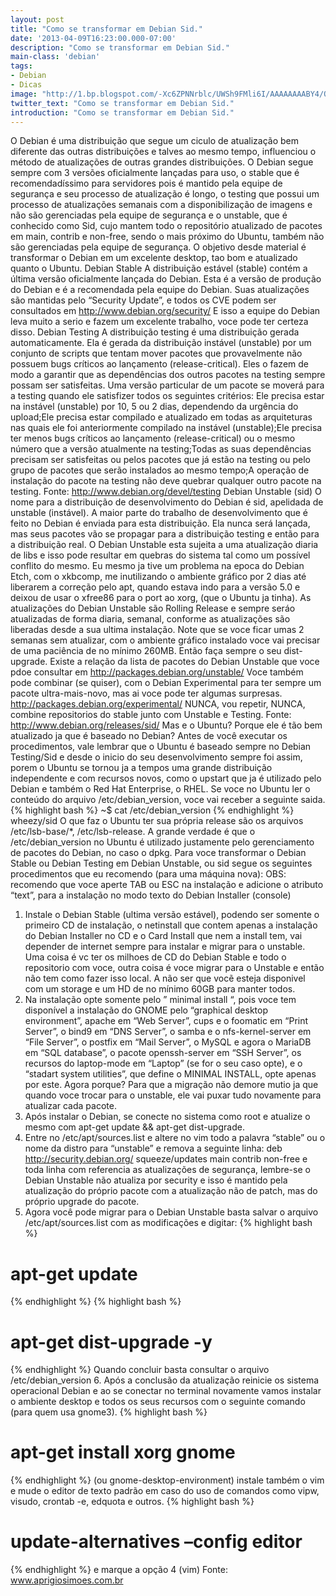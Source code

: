 ```yaml
---
layout: post
title: "Como se transformar em Debian Sid."
date: '2013-04-09T16:23:00.000-07:00'
description: "Como se transformar em Debian Sid."
main-class: 'debian'
tags:
- Debian
- Dicas
image: "http://1.bp.blogspot.com/-Xc6ZPNNrblc/UWSh9FMli6I/AAAAAAAABY4/QkqDWZeRkbc/s72-c/debian_sid.png"
twitter_text: "Como se transformar em Debian Sid."
introduction: "Como se transformar em Debian Sid."
---
```

 O Debian é uma distribuição que segue um ciculo de atualização bem diferente das outras distribuições e talves ao mesmo tempo, influenciou o método de atualizações de outras grandes distribuições. O Debian segue sempre com 3 versões oficialmente lançadas para uso, o stable que é recomendadíssimo para servidores pois é mantido pela equipe de segurança e seu processo de atualização é longo, o testing que possui um processo de atualizações semanais com a disponibilização de imagens e não são gerenciadas pela equipe de segurança e o unstable, que é conhecido como Sid, cujo mantem todo o repositório atualizado de pacotes em main, contrib e non-free, sendo o mais próximo do Ubuntu, também não são gerenciadas pela equipe de segurança. O objetivo desde material é transformar o Debian em um excelente desktop, tao bom e atualizado quanto o Ubuntu.
Debian Stable
A distribuição estável (stable) contém a última versão oficialmente lançada do Debian. Esta é a versão de produção do Debian e é a recomendada pela equipe do Debian. Suas atualizações são mantidas pelo “Security Update”, e todos os CVE podem ser consultados em http://www.debian.org/security/
E isso a equipe do Debian leva muito a serio e fazem um excelente trabalho, voce pode ter certeza disso.
Debian Testing
A distribuição testing é uma distribuição gerada automaticamente. Ela é gerada da distribuição instável (unstable) por um conjunto de scripts que tentam mover pacotes que provavelmente não possuem bugs críticos ao lançamento (release-critical). Eles o fazem de modo a garantir que as dependências dos outros pacotes na testing sempre possam ser satisfeitas. Uma versão particular de um pacote se moverá para a testing quando ele satisfizer todos os seguintes critérios:
Ele precisa estar na instável (unstable) por 10, 5 ou 2 dias, dependendo da urgência do upload;Ele precisa estar compilado e atualizado em todas as arquiteturas nas quais ele foi anteriormente compilado na instável (unstable);Ele precisa ter menos bugs críticos ao lançamento (release-critical) ou o mesmo número que a versão atualmente na testing;Todas as suas dependências precisam ser satisfeitas ou pelos pacotes que já estão na testing ou pelo grupo de pacotes que serão instalados ao mesmo tempo;A operação de instalação do pacote na testing não deve quebrar qualquer outro pacote na testing.
Fonte: http://www.debian.org/devel/testing
Debian Unstable (sid)
O nome para a distribuição de desenvolvimento do Debian é sid, apelidada de unstable (instável). A maior parte do trabalho de desenvolvimento que é feito no Debian é enviada para esta distribuição. Ela nunca será lançada, mas seus pacotes vão se propagar para a distribuição testing e então para a distribuição real. O Debian Unstable esta sujeita a uma atualização diaria de libs e isso pode resultar em quebras do sistema tal como um possível conflito do mesmo. Eu mesmo ja tive um problema na epoca do Debian Etch, com o xkbcomp, me inutilizando o ambiente gráfico por 2 dias até liberarem a correção pelo apt, quando estava indo para a versão 5.0 e deixou de usar o xfree86 para o port ao xorg, (que o Ubuntu ja tinha). As atualizações do Debian Unstable são Rolling Release e sempre seráo atualizadas de forma diaria, semanal, conforme as atualizações são liberadas desde a sua ultima instalação. Note que se voce ficar umas 2 semanas sem atualizar, com o ambiente gráfico instalado voce vai precisar de uma paciência de no mínimo 260MB. Então faça sempre o seu dist-upgrade.
Existe a relação da lista de pacotes do Debian Unstable que voce pdoe consultar em http://packages.debian.org/unstable/
Voce também pode combinar (se quiser), com o Debian Experimental para ter sempre um pacote ultra-mais-novo, mas ai voce pode ter algumas surpresas. http://packages.debian.org/experimental/
NUNCA, vou repetir, NUNCA, combine repositorios do stable junto com Unstable e Testing.
Fonte: http://www.debian.org/releases/sid/
Mas e o Ubuntu? Porque ele é tão bem atualizado ja que é baseado no Debian?
Antes de você executar os procedimentos, vale lembrar que o Ubuntu é baseado sempre no Debian Testing/Sid e desde o inicio do seu desenvolvimento sempre foi assim, porem o Ubuntu se tornou ja a tempos uma grande distribuição independente e com recursos novos, como o upstart que ja é utilizado pelo Debian e também o Red Hat Enterprise, o RHEL. Se voce no Ubuntu ler o conteúdo do arquivo /etc/debian_version, voce vai receber a seguinte saida.
{% highlight bash %}
~$ cat /etc/debian_version
{% endhighlight %}
wheezy/sid
O que faz o Ubuntu ter sua própria release são os arquivos /etc/lsb-base/*, /etc/lsb-release. A grande verdade é que o /etc/debian_version no Ubuntu é utilizado justamente pelo gerenciamento de pacotes do Debian, no caso o dpkg.
Para voce transformar o Debian Stable ou Debian Testing em Debian Unstable, ou sid segue os seguintes procedimentos que eu recomendo (para uma máquina nova):
OBS: recomendo que voce aperte TAB ou ESC na instalação e adicione o atributo “text”, para a instalação no modo texto do Debian Installer (console)
1. Instale o Debian Stable (ultima versão estável), podendo ser somente o primeiro CD de instalação, o netinstall que contem apenas a instalação do Debian Installer no CD e o Card Install que nem a install tem, vai depender de internet sempre para instalar e migrar para o unstable. Uma coisa é vc ter os milhoes de CD do Debian Stable e todo o repositorio com voce, outra coisa é voce migrar para o Unstable e então não tem como fazer isso local. A não ser que vocẽ esteja disponivel com um storage e um HD de no mínimo 60GB para manter todos.
2. Na instalação opte somente pelo ” minimal install “, pois voce tem disponível a instalação do GNOME pelo “graphical desktop environment”, apache em “Web Server”, cups e o foomatic em “Print Server”, o bind9 em “DNS Server”, o samba e o nfs-kernel-server em “File Server”, o postfix em “Mail Server”, o MySQL e agora o MariaDB em “SQL database”, o pacote openssh-server em “SSH Server”, os recursos do laptop-mode em “Laptop” (se for o seu caso opte), e o “stadart system utilities”, que define o MINIMAL INSTALL, opte apenas por este. Agora porque? Para que a migração não demore mutio ja que quando voce trocar para o unstable, ele vai puxar tudo novamente para atualizar cada pacote.
3. Após instalar o Debian, se conecte no sistema como root e atualize o mesmo com apt-get update &amp;&amp; apt-get dist-upgrade.
4. Entre no /etc/apt/sources.list e altere no vim todo a palavra “stable” ou o nome da distro para “unstable” e remova a seguinte linha:
deb http://security.debian.org/ squeeze/updates main contrib non-free
e toda linha com referencia as atualizações de segurança, lembre-se o Debian Unstable não atualiza por security e isso é mantido pela atualização do próprio pacote com a atualização não de patch, mas do próprio upgrade do pacote.
5. Agora você pode migrar para o Debian Unstable basta salvar o arquivo /etc/apt/sources.list com as modificações e digitar:
{% highlight bash %}
# apt-get update
{% endhighlight %}
{% highlight bash %}
# apt-get dist-upgrade -y
{% endhighlight %}
Quando concluir basta consultar o arquivo /etc/debian_version
6. Após a conclusão da atualização reinicie os sistema operacional Debian e ao se conectar no terminal novamente vamos instalar o ambiente desktop e todos os seus recursos com o seguinte comando (para quem usa gnome3).
{% highlight bash %}
# apt-get install xorg gnome
{% endhighlight %} (ou gnome-desktop-environment)
instale também o vim e mude o editor de texto padrão em caso do uso de comandos como vipw, visudo, crontab -e, edquota e outros.
{% highlight bash %}
# update-alternatives –config editor
{% endhighlight %}
e marque a opção 4 (vim)
Fonte: www.aprigiosimoes.com.br
